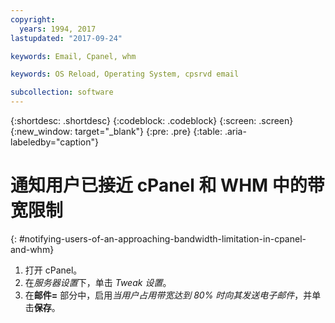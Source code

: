 ```yaml
---
copyright:
  years: 1994, 2017
lastupdated: "2017-09-24"

keywords: Email, Cpanel, whm

keywords: OS Reload, Operating System, cpsrvd email

subcollection: software
---
```


{:shortdesc: .shortdesc}
{:codeblock: .codeblock}
{:screen: .screen}
{:new_window: target="_blank"}
{:pre: .pre}
{:table: .aria-labeledby="caption"}

# 通知用户已接近 cPanel 和 WHM 中的带宽限制 
{: #notifying-users-of-an-approaching-bandwidth-limitation-in-cpanel-and-whm}

1. 打开 cPanel。
2. 在*服务器设置*下，单击 *Tweak 设置*。
3. 在**邮件=** 部分中，启用*当用户占用带宽达到 80% 时向其发送电子邮件*，并单击**保存**。
